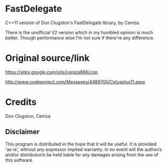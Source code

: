 FastDelegate
============

C++11 version of Don Clugston's FastDelegate library, by Ceniza.

There is the unofficial V2 version which in my humbled opinion is much better. Though performance wise I'm not sure if there're any difference.


Original source/link
====================
https://sites.google.com/site/ceniza666/cpp

http://www.codeproject.com/Messages/4489700/Cplusplus11.aspx


Credits
=======
Don Clugston,
Ceniza


Disclaimer
----------
This program is distributed in the hope that it will be useful. It is provided 'as-is', without any expressor implied warranty. In no event will the author/s and/or distributor/s be held liable for any damages arising from the use of this software.
